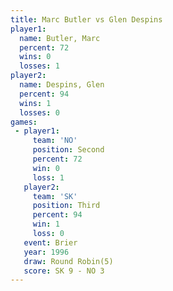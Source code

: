 ```yaml
---
title: Marc Butler vs Glen Despins
player1:             
  name: Butler, Marc 
  percent: 72        
  wins: 0            
  losses: 1          
player2:             
  name: Despins, Glen
  percent: 94        
  wins: 1            
  losses: 0          
games:
 - player1:          
     team: 'NO'      
     position: Second
     percent: 72     
     win: 0          
     loss: 1         
   player2:         
     team: 'SK'     
     position: Third
     percent: 94    
     win: 1         
     loss: 0        
   event: Brier        
   year: 1996          
   draw: Round Robin(5)
   score: SK 9 - NO 3  
---
```

